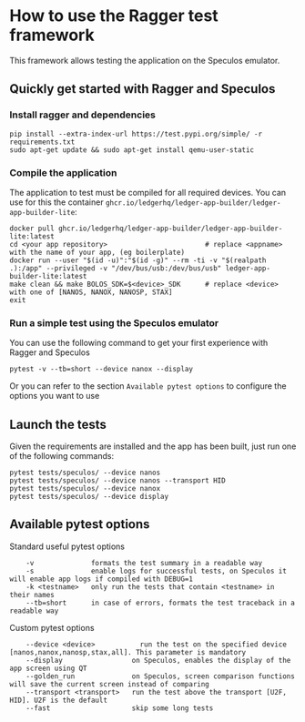 # How to use the Ragger test framework

This framework allows testing the application on the Speculos emulator.


## Quickly get started with Ragger and Speculos

### Install ragger and dependencies

```
pip install --extra-index-url https://test.pypi.org/simple/ -r requirements.txt
sudo apt-get update && sudo apt-get install qemu-user-static
```

### Compile the application

The application to test must be compiled for all required devices.
You can use for this the container `ghcr.io/ledgerhq/ledger-app-builder/ledger-app-builder-lite`:
```
docker pull ghcr.io/ledgerhq/ledger-app-builder/ledger-app-builder-lite:latest
cd <your app repository>                        # replace <appname> with the name of your app, (eg boilerplate)
docker run --user "$(id -u)":"$(id -g)" --rm -ti -v "$(realpath .):/app" --privileged -v "/dev/bus/usb:/dev/bus/usb" ledger-app-builder-lite:latest
make clean && make BOLOS_SDK=$<device>_SDK      # replace <device> with one of [NANOS, NANOX, NANOSP, STAX]
exit
```

### Run a simple test using the Speculos emulator

You can use the following command to get your first experience with Ragger and Speculos
```
pytest -v --tb=short --device nanox --display
```
Or you can refer to the section `Available pytest options` to configure the options you want to use

## Launch the tests

Given the requirements are installed and the app has been built, just run one of the following commands:

```
pytest tests/speculos/ --device nanos
pytest tests/speculos/ --device nanos --transport HID
pytest tests/speculos/ --device nanox
pytest tests/speculos/ --device display
```



## Available pytest options

Standard useful pytest options
```
    -v              formats the test summary in a readable way
    -s              enable logs for successful tests, on Speculos it will enable app logs if compiled with DEBUG=1
    -k <testname>   only run the tests that contain <testname> in their names
    --tb=short      in case of errors, formats the test traceback in a readable way
```

Custom pytest options
```
    --device <device>           run the test on the specified device [nanos,nanox,nanosp,stax,all]. This parameter is mandatory
    --display                 on Speculos, enables the display of the app screen using QT
    --golden_run              on Speculos, screen comparison functions will save the current screen instead of comparing
    --transport <transport>   run the test above the transport [U2F, HID]. U2F is the default
    --fast                    skip some long tests
```
